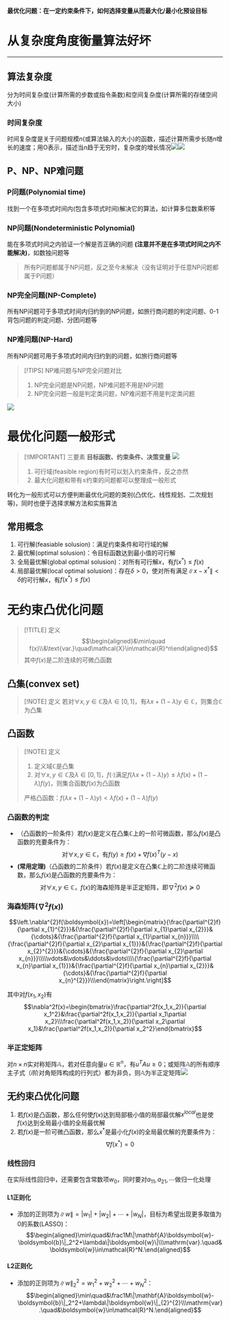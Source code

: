 **最优化问题：在一定约束条件下，如何选择变量从而最大化/最小化预设目标**

# 从复杂度角度衡量算法好坏
---
## 算法复杂度

 分为时间复杂度(计算所需的步数或指令条数)和空间复杂度(计算所需的存储空间大小)

### 时间复杂度
时间复杂度是关于问题规模$n$(或算法输入的大小)的函数，描述计算所需步长随$n$增长的速度；用$\mathrm{O}$表示，描述当$n$趋于无穷时，复杂度的增长情况![](Pasted%20image%2020240227192810.png)![](Pasted%20image%2020240227193017.png)

## P、NP、NP难问题

### P问题(Polynomial time)
找到一个在多项式时间内(包含多项式时间)解决它的算法，如计算多位数乘积等

### NP问题(Nondeterministic Polynomial)
能在多项式时间之内验证一个解是否正确的问题 **(注意并不是在多项式时间之内不能解决)**，如数独问题等

> 所有P问题都属于NP问题，反之至今未解决（没有证明对于任意NP问题都属于P问题）

### NP完全问题(NP-Complete)
所有NP问题可于多项式时间内归约到的NP问题，如旅行商问题的判定问题、0-1背包问题的判定问题、分团问题等

### NP难问题(NP-Hard)
所有NP问题可用于多项式时间内归约到的问题，如旅行商问题等


> [!TIPS] NP难问题与NP完全问题对比
> 1. NP完全问题是NP问题，NP难问题不用是NP问题
> 2. NP完全问题一般是判定类问题，NP难问题不用是判定类问题

![](Pasted%20image%2020240227201431.png)

# 最优化问题一般形式
> [!IMPORTANT] 三要素
> **目标函数、约束条件、决策变量**
> ![](Pasted%20image%2020240227211132.png)
> 1. 可行域(feasible region)有时可以划入约束条件，反之亦然
> 2. 最大化问题和带有$\leq$约束的问题都可以整理成一般形式

转化为一般形式可以方便判断最优化问题的类别(凸优化、线性规划、二次规划等)，同时也便于选择求解方法和实施算法

## 常用概念
1. 可行解(feasiable solusion)：满足约束条件和可行域的解
2. 最优解(optimal solusion)：令目标函数达到最小值的可行解
3. 全局最优解(global optimal solusion)：对所有可行解$x$，有$f(x^*)\leq f(x)$
4. 局部最优解(local optimal solusion)：存在$\delta>0$，使对所有满足$\|x-x^*\|<\delta$的可行解$x$，有$f(x^*)\leq f(x)$

# 无约束凸优化问题
> [!TITLE] 定义
> $$\begin{aligned}&\min\quad f(x)\\&\text{var.}\quad\mathcal{X}\in\mathcal{R}^n\end{aligned}$$
> 其中$f(x)$是二阶连续的可微凸函数

## 凸集(convex set)
> [!NOTE] 定义
> 若对$\forall x,y \in \mathbb C$及$\lambda \in [0,1]$，有$\lambda x + (1-\lambda)y \in \mathbb C$，则集合$\mathbb C$为凸集

## 凸函数
> [!NOTE] 定义
> 1. 定义域$\mathbb C$是凸集
> 2. 对$\forall x,y \in \mathbb C$及$\lambda \in [0,1]$，$f(\cdot)$满足$f(\lambda x + (1-\lambda)y) \leq \lambda f(x) + (1-\lambda)f(y)$，则集合函数$f(x)$为凸函数
> 
> 严格凸函数：$f(\lambda x+(1-\lambda)y)<\lambda f(x)+(1-\lambda)f(y)$

### 凸函数的判定

- （凸函数的一阶条件）若$f(x)$是定义在凸集$\mathbb C$上的一阶可微函数，那么$f(x)$是凸函数的充要条件为：$$\text{对}\forall x,y\in \mathbb C，\text{有}f(y)\geq f(x)+\nabla f(x)^T(y-x)$$
- **(常用定理)**（凸函数的二阶条件）若$f(x)$是定义在凸集$\mathbb C$上的二阶连续可微函数，那么$f(x)$是凸函数的充要条件为：$$\text{对}\forall x,y\in \mathbb C，f(x)\text{的海森矩阵是半正定矩阵，即}\nabla^{2}f(x)\succcurlyeq0$$

### 海森矩阵($\nabla^{2} f(x)$)

$$\left.\nabla^{2}f(\boldsymbol{x})=\left[\begin{matrix}{\frac{\partial^{2}f}{\partial x_{1}^{2}}}&{\frac{\partial^{2}f}{\partial x_{1}\partial x_{2}}}&{\cdots}&{\frac{\partial^{2}f}{\partial x_{1}\partial x_{n}}}\\\\{\frac{\partial^{2}f}{\partial x_{2}\partial x_{1}}}&{\frac{\partial^{2}f}{\partial x_{2}^{2}}}&{\cdots}&{\frac{\partial^{2}f}{\partial x_{2}\partial x_{n}}}\\\\\vdots&\vdots&\ddots&\vdots\\\\{\frac{\partial^{2}f}{\partial x_{n}\partial x_{1}}}&{\frac{\partial^{2}f}{\partial x_{n}\partial x_{2}}}&{\cdots}&{\frac{\partial^{2}f}{\partial x_{n}^{2}}}\\\end{matrix}\right.\right]$$

其中对$f(x_{1}, x_{2})$有$$\nabla^2f(x)=\begin{bmatrix}\frac{\partial^2f(x_1,x_2)}{\partial x_1^2}&\frac{\partial^2f(x_1,x_2)}{\partial x_1\partial x_2}\\\frac{\partial^2f(x_1,x_2)}{\partial x_2\partial x_1}&\frac{\partial^2f(x_1,x_2)}{\partial x_2^2}\end{bmatrix}$$
### 半正定矩阵

对$n\times n$实对称矩阵$\mathbb A$，若对任意向量$u\in \mathbb{R}^n$，有$u^{T}Au \geq0$；或矩阵$\mathbb A$的所有顺序主子式（$i$阶对角矩阵构成的行列式）都为非负，则$\mathbb A$为半正定矩阵![](Pasted%20image%2020240227221437.png)

## 无约束凸优化问题

1. 若$f(x)$是凸函数，那么任何使$f(x)$达到局部极小值的局部最优解$x^{local}$也是使$f(x)$达到全局最小值的全局最优解
2. 若$f(x)$是⼀阶可微凸函数，那么$x^{*}$是最小化$f(x)$的全局最优解的充要条件为：$$\nabla f(x^{*})=0$$

### 线性回归
在实际线性回归中，还需要包含常数项$w_{0}$，同时要对$a_{11},a_{21},\cdots$做归一化处理

#### L1正则化
- 添加的正则项为$\|w\|=|w_{1}|+|w_2|+\cdots+|w_N|$，目标为希望出现更多取值为0的系数(LASSO)：$$\begin{aligned}\min\quad&\frac1M\|\mathbf{A}\boldsymbol{w}-\boldsymbol{b}\|_2^2+\lambda\|\boldsymbol{w}\|\\\mathrm{var}.\quad&\boldsymbol{w}\in\mathcal{R}^N.\end{aligned}$$

#### L2正则化
- 添加的正则项为$\|w\|_2^2=w_1^2+w_2^2+\cdots+w_N^2$：$$\begin{aligned}\min\quad&\frac1M\|\mathbf{A}\boldsymbol{w}-\boldsymbol{b}\|_2^2+\lambda\|\boldsymbol{w}\|_{2}^{2}\\\mathrm{var}.\quad&\boldsymbol{w}\in\mathcal{R}^N.\end{aligned}$$